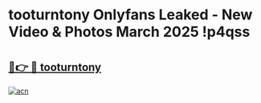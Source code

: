 # tooturntony Onlyfans Leaked - New Video & Photos March 2025 !p4qss

# <h2><a href="https://lpjf0e.iuczelnia.edu.pl?title=tooturntony&ref=p4qss">🔗👉 🔴 tooturntony</a></h2>

[![acn](https://github.com/user-attachments/assets/0f9c940e-d8b0-45ae-aac7-cd30a18b3e1c)](https://lpjf0e.iuczelnia.edu.pl?title=tooturntony&ref=p4qss)

